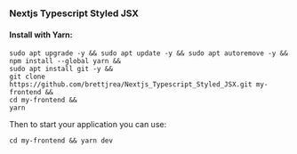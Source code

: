 ### Nextjs Typescript Styled JSX

#### Install with Yarn: 
```
sudo apt upgrade -y && sudo apt update -y && sudo apt autoremove -y &&
npm install --global yarn &&
sudo apt install git -y &&
git clone https://github.com/brettjrea/Nextjs_Typescript_Styled_JSX.git my-frontend &&
cd my-frontend &&
yarn
```

Then to start your application you can use:

```
cd my-frontend && yarn dev
```
